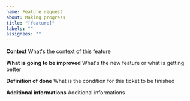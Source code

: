 ```yaml
---
name: Feature request
about: Making progress
title: "[feature]"
labels: ""
assignees: ""
---
```


**Context**
What's the context of this feature

**What is going to be improved**
What's the new feature or what is getting better

**Definition of done**
What is the condition for this ticket to be finished

**Additional informations**
Additional informations
